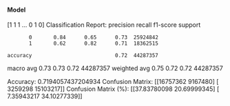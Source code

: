 #### Model
[1 1 1 ... 0 1 0]
Classification Report:
              precision    recall  f1-score   support

           0       0.84      0.65      0.73  25924842
           1       0.62      0.82      0.71  18362515

    accuracy                           0.72  44287357
   macro avg       0.73      0.73      0.72  44287357
weighted avg       0.75      0.72      0.72  44287357

Accuracy: 0.7194057437204934
Confusion Matrix:
[[16757362  9167480]
 [ 3259298 15103217]]
Confusion Matrix (%):
[[37.83780098 20.69999345]
 [ 7.35943217 34.10277339]]
